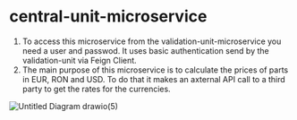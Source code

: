 # central-unit-microservice
1. To access this microservice from the validation-unit-microservice you need a user and passwod. It uses basic authentication send by the validation-unit
   via Feign Client.
2. The main purpose of this microservice is to calculate the prices of parts in EUR, RON and USD. To do that it makes an axternal API call to a third party
   to get the rates for the currencies. 
   
![Untitled Diagram drawio(5)](https://user-images.githubusercontent.com/58910040/168304784-895d7f4f-3202-4e6d-b7db-f27bcba9749c.png)
